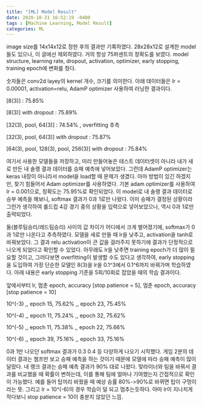```yaml
---
title: "[ML] Model Result"
date: 2020-10-31 16:52:19 -0400
tags : [Machine Learning, Model Result]
categories: ML
---
```


image size를 14x14x12로 정한 후의 결과만 기록하였다.
28x28x12로 설계한 model들도 있으나, 이 글에선 제외하였다.
거의 항상 75퍼센트의 정확도를 보였다.
model structure, learning rate, dropout, activation, optimizer, early stopping, training epoch에 변화를 줬다.

숫자들은 conv2d layey의 kernel 개수, 크기를 의미한다.
아래 데이터들은 lr = 0.00001, activation=relu, AdamP optimizer 사용하여 러닝한 결과이다.

[8(3)] : 75.85%

[8(3)] with dropout : 75.89%

[32(3), pool, 64(3)] : 74.54% , overfitting 추측

[32(3), pool, 64(3)] with dropout : 75.87%

[64(3), pool, 128(3), pool, 256(3)] with dropout : 75.84%

여기서 사용한 모델들을 저장하고, 미리 만들어놓은 테스트 데이터셋이 아니라 내가 새로 만든 내 솔랭 결과 데이터를 승패 예측에 넣어보았다.
그런데 AdamP optimizer는 keras 내장이 아니라서 model을 load할 때 문제가 생겼다.
아마 방법이 있긴 하겠지만, 찾기 힘들어서 Adam optimizer를 사용하였다.
기본 adam optimizer를 사용하여 lr = 0.001으로, 정확도는 75.95%로 확인되었다.
이 model로 내 솔랭 결과 데이터로 승부 예측을 해보니, softmax 결과가 0과 1로만 나왔다.
이미 승패가 결정된 상황이라 그런가 생각하여 롤드컵 4강 경기 중의 상황을 입력으로 넣어보았으나, 역시 0과 1로만 출력되었다.

둘(블루팀승리/레드팀승리) 사이의 값 차이가 어디에서 크게 벌어졌기에, softmax가 0과 1로만 나온다고 추측하였다.
모델을 새로 만들 때 lr을 낮추고, activation을 tanh로 바꿔보았다.
그 결과 relu activation이 큰 값을 걸러주지 못하기에 결과가 단정적으로 나오게 되었다고 확인할 수 있었다.
아무래도 lr을 낮추면 training epoch가 더 많이 필요할 것이고, 그러다보면 overfitting이 발생할 수도 있다고 생각하여,
early stopping을 도입하여 가장 단순한 모델인 8(3)을 lr을 0.1^3에서 0.1^6까지 바꿔가며 학습하였다.
아래 내용은 early stopping 기준을 5회/10회로 잡았을 때의 학습 결과이다. 

앞에서부터 lr, 멈춘 epoch, accuracy [stop patience = 5], 멈춘 epoch, accuracy [stop patience = 10]

10^(-3) ,, epoch 15, 75.62% ,, epoch 23, 75.45%

10^(-4) ,, epoch 11, 75.24% ,, epoch 32, 75.62%

10^(-5) ,, epoch 11, 75.38% ,, epoch 22, 75.66%

10^(-6) ,, epoch 39, 75.16% ,, epoch 33, 75.16%

0과 1만 나오던 softmax 결과가 0.3 0.4 등 다양하게 나오기 시작했다.
게임 2분의 데이터 결과는 챔프만 보고 승패 예측을 하는 것이기 때문에 모델에 따라 승패 예측이 많이 달랐다.
내 랭크 결과는 승패 예측 결과가 90% 대로 나왔다.
맞라이너와 팀을 바꿔서 결과를 비교했을 때 확률이 변하는데, 이를 통해 팀에 얼마나 기여했는지 간접적으로 확인이 가능했다.
예를 들어 탑끼리 바꿨을 때 예상 승률 80%->90%로 바뀌면 탑이 구멍이라는 뜻.
그리고 lr = 10^(-6)의 경우 학습이 덜 되고 멈추는듯하다.
아마 lr이 지나치게 작다보니 stop patience = 10이 충분치 않았던 느낌.
